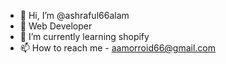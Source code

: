 - 👋 Hi, I’m @ashraful66alam
- 👀 Web Developer
- 🌱 I’m currently learning shopify
- 📫 How to reach me - aamorroid66@gmail.com

